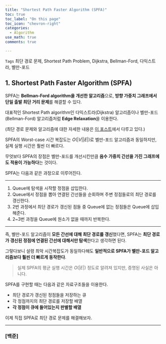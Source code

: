 ```yaml
---
title: "Shortest Path Faster Algorithm (SPFA)"
toc: true
toc_label: "On this page"
toc_icon: "chevron-right"
categories:
  - Algorithm
use_math: true
comments: true

---
```


`Tags` 최단 경로 문제, Shortest Path Problem, Dijkstra, Bellman-Ford, 다익스트라, 벨만-포드

## 1. Shortest Path Faster Algorithm (SPFA)

SPFA는 **Bellman-Ford algorithm을 개선한 알고리즘**으로, **방향 가중치 그래프에서 단일 출발 최단 거리 문제**를 해결할 수 있다.

대표적인 Shortest Path algorithm인 다익스트라(Dijkstra) 알고리즘이나 벨만-포드(Bellman-Ford) 알고리즘처럼 **Edge Relaxation**을 이용한다.

(최단 경로 문제와 알고리즘에 대한 자세한 내용은 [이 포스트](https://damo1924.github.io/algorithm/ShortestPathAlgorithm/)에서 다루고 있다.)

SPFA의 Worst-case 시간 복잡도는 $O(\left\vert V \right\vert \left\vert E \right\vert)$로 벨만-포드 알고리즘과 동일하지만, 실제 실행 시간은 훨씬 더 빠르다.

무엇보다 SPFA의 장점은 벨만-포드를 개선시킨만큼 **음수 가중치 간선을 가진 그래프에도 적용이 가능하다**는 것이다.

SPFA는 다음과 같은 과정으로 이루어진다.

---
1. Queue에 탐색을 시작할 정점을 삽입한다.
2. Queue에서 정점을 뽑아 연결된 간선들을 순회하며 주변 정점들로의 최단 경로를 갱신한다.
3. 2번 과정에서 최단 경로가 갱신된 점들 중 Queue에 없는 정점들은 Queue에 삽입해준다.
4. 2~3번 과정을 Queue에 원소가 없을 때까지 반복한다.
---

즉, 벨만-포드 알고리즘이 **모든 간선에 대해 최단 경로를 갱신**했다면, SPFA는 **최단 경로가 갱신된 정점에 연결된 간선에 대해서만 탐색**한다고 생각하면 된다.

그렇다보니 설령 최악 시간복잡도가 동일하다해도 **일반적으로 SPFA가 벨만-포드 알고리즘보다 훨씬 더 빠르게 동작한다**.

> 실제 SPFA의 평균 실행 시간은 $O(\left\vert E \right\vert)$ 정도로 알려져 있지만, 증명된 사실은 아니다.

SPFA를 구현할 때는 다음과 같은 자료구조들을 이용한다.

- 최단 경로가 갱신된 정점들을 저장하는 큐
- 각 정점까지의 최단 경로를 저장할 배열
- **각 정점이 큐에 들어있는지 판별할 배열**

이제 직접 SPFA로 최단 경로 문제를 해결해보자.

---

### [백준]

